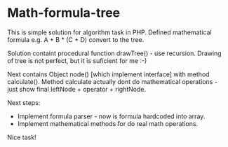 # Math-formula-tree



This is simple solution for algorithm task in PHP.
Defined mathematical formula e.g. A + B * (C + D) convert to the tree.

Solution containt procedural function drawTree() - use recursion.
Drawing of tree is not perfect, but it is suficient for me :-)

Next contains Object node() [which implement interface] with method calculate().
Method calculate actually dont do mathematical operations - just show final leftNode + operator + rightNode.


Next steps:
- Implement formula parser - now is formula hardcoded into array.
- Implement mathematical methods for do real math operations.

Nice task!
